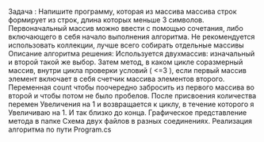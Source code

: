Задача :
Напишите программу, которая из массива массива строк формирует из строк, длина которых меньше 3 символов. Первоначальный массив можно ввести с помощью сочетания, либо включающего в себя начало выполнения алгоритма. Не рекомендуется использовать коллекции, лучше всего собирать отдельные массивы
Описание алгоритма решения:
Используется двухмассив: изначальный и второй такой же выбор. Затем метод, в каком цикле соразмерный массив, внутри цикла проверки условий ( <=3 ), если первый массив элемент включает в себя счетчик массива элементов второго. Переменная count чтобы поочередно забросить из первого массива во второй и чтобы потом не было пробелов. После присвоения количества перемен Увеличения на 1 и возвращается к циклу, в течение которого я Увеличиваю на 1. И так близко до конца.
Графическое представление метода в папке Схема двух файлов в разных соединениях.
Реализация алгоритма по пути Program.cs